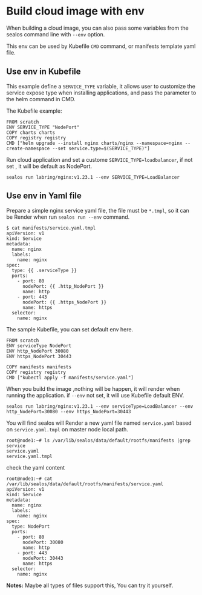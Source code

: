 # Build cloud image with env

When building a cloud image, you can also pass some variables from the sealos command line with `--env` option. 

This env can be used by Kubefile `CMD` command, or manifests template yaml file.

## Use env in Kubefile

This example define a `SERVICE_TYPE`  variable, it allows user to customize the service expose type when installing applications, and pass the parameter to the helm command in CMD.

The Kubefile  example:

```shell
FROM scratch
ENV SERVICE_TYPE "NodePort"
COPY charts charts
COPY registry registry
CMD ["helm upgrade --install nginx charts/nginx --namespace=nginx --create-namespace --set service.type=$(SERVICE_TYPE)"]
```

Run cloud application and set a custome `SERVICE_TYPE=loadbalancer`, if not set , it will be default as NodePort.

```shell
sealos run labring/nginx:v1.23.1 --env SERVICE_TYPE=LoadBalancer
```

## Use env in Yaml file

Prepare a simple nginx service yaml file, the file must be `*.tmpl`, so it can be Render when run `sealos run --env` command.

```shell
$ cat manifests/service.yaml.tmpl
apiVersion: v1
kind: Service
metadata:
  name: nginx
  labels:
    name: nginx
spec:
  type: {{ .serviceType }}
  ports:
    - port: 80
      nodePort: {{ .http_NodePort }}
      name: http
    - port: 443
      nodePort: {{ .https_NodePort }}
      name: https
  selector:
    name: nginx
```

The sample Kubefile, you can set default env here.

```shell
FROM scratch
ENV serviceType NodePort
ENV http_NodePort 30080
ENV https_NodePort 30443

COPY manifests manifests
COPY registry registry
CMD ["kubectl apply -f manifests/service.yaml"]
```

When you build the image ,nothing will be happen, it will render when running the application. if `--env` not set, it will use Kubefile default ENV.

```shell
sealos run labring/nginx:v1.23.1 --env serviceType=LoadBalancer --env http_NodePort=30080 --env https_NodePort=30443
```

You will find sealos will Render a new yaml file named `service.yaml` based on `service.yaml.tmpl` on master node local path.

```shell
root@node1:~# ls /var/lib/sealos/data/default/rootfs/manifests |grep service
service.yaml
service.yaml.tmpl
```

check the yaml content

```shell
root@node1:~# cat /var/lib/sealos/data/default/rootfs/manifests/service.yaml
apiVersion: v1
kind: Service
metadata:
  name: nginx
  labels:
    name: nginx
spec:
  type: NodePort
  ports:
    - port: 80
      nodePort: 30080
      name: http
    - port: 443
      nodePort: 30443
      name: https
  selector:
    name: nginx
```

**Notes:** Maybe all types of files support this, You can try it yourself.
